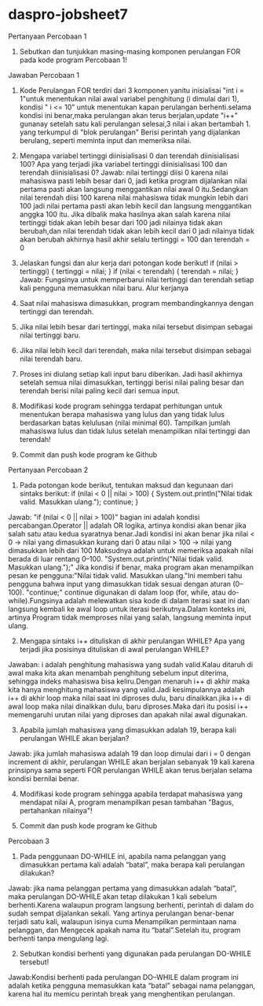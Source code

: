 # daspro-jobsheet7

Pertanyaan Percobaan 1
1. Sebutkan dan tunjukkan masing-masing komponen perulangan FOR pada kode program
Percobaan 1!

Jawaban Percobaan 1
1. Kode Perulangan FOR terdiri dari 3 komponen yanitu inisialisai "int i = 1"untuk menentukan nilai awal variabel penghitung (i dimulai dari 1), kondisi " i <= 10" untuk menentukan kapan perulangan berhenti.selama kondisi ini benar,maka perulangan akan terus berjalan,update "i++" gunanay setelah satu kali perulangan selesai,3 nilai i akan bertambah 1. yang terkumpul di "blok perulangan" Berisi perintah yang dijalankan berulang, seperti meminta input dan memeriksa nilai.

2. Mengapa variabel tertinggi diinisialisasi 0 dan terendah diinisialisasi 100? Apa yang
terjadi jika variabel tertinggi diinisialisasi 100 dan terendah diinisialisasi 0?
Jawab: nilai tertinggi diisi 0 karena nilai mahasiswa pasti lebih besar dari 0, jadi ketika program dijalankan nilai pertama pasti akan langsung menggantikan nilai awal 0 itu.Sedangkan  nilai terendah diisi 100 karena nilai mahasiswa tidak mungkin lebih dari 100 jadi nilai pertama pasti akan lebih kecil dan langsung menggantikan anggka 100 itu. Jika dibalik maka hasilnya akan salah karena nilai tertinggi tidak akan lebih besar dari 100 jadi nilainya tidak akan berubah,dan nilai terendah tidak akan lebih kecil dari 0 jadi nilainya tidak akan berubah akhirnya hasil akhir selalu tertinggi = 100 dan terendah = 0

3. Jelaskan fungsi dan alur kerja dari potongan kode berikut!
     if (nilai > tertinggi) {
                tertinggi = nilai;
            }
            if (nilai < terendah) {
                terendah = nilai;
            }
Jawab: Fungsinya untuk memperbarui nilai tertinggi dan terendah setiap kali pengguna memasukkan nilai baru.
Alur kerjanya 
1. Saat nilai mahasiswa dimasukkan, program membandingkannya dengan tertinggi dan terendah.
2. Jika nilai lebih besar dari tertinggi, maka nilai tersebut disimpan sebagai nilai tertinggi baru.
3. Jika nilai lebih kecil dari terendah, maka nilai tersebut disimpan sebagai nilai terendah baru.
4. Proses ini diulang setiap kali input baru diberikan.
Jadi hasil akhirnya setelah semua nilai dimasukkan, tertinggi berisi nilai paling besar dan terendah berisi nilai paling kecil dari semua input.

4. Modifikasi kode program sehingga terdapat perhitungan untuk menentukan berapa
mahasiswa yang lulus dan yang tidak lulus berdasarkan batas kelulusan (nilai minimal 60).
Tampilkan jumlah mahasiswa lulus dan tidak lulus setelah menampilkan nilai tertinggi
dan terendah!

5. Commit dan push kode program ke Github


Pertanyaan Percobaan 2
1. Pada potongan kode berikut, tentukan maksud dan kegunaan dari sintaks berikut:
     if (nilai < 0 || nilai > 100) {
                System.out.println("Nilai tidak valid. Masukkan ulang.");
                continue;
            }

Jawab: "if (nilai < 0 || nilai > 100)" 
bagian ini adalah kondisi percabangan.Operator || adalah OR logika, artinya kondisi akan benar jika salah satu atau kedua syaratnya benar.Jadi kondisi ini akan benar jika nilai < 0 → nilai yang dimasukkan kurang dari 0 atau nilai > 100 → nilai yang dimasukkan lebih dari 100
Maksudnya adalah untuk memeriksa apakah nilai berada di luar rentang 0–100.
"System.out.println("Nilai tidak valid. Masukkan ulang.");"
Jika kondisi if benar, maka program akan menampilkan pesan ke pengguna:"Nilai tidak valid. Masukkan ulang."Ini memberi tahu pengguna bahwa input yang dimasukkan tidak sesuai dengan aturan (0–100).
"continue;" 
continue digunakan di dalam loop (for, while, atau do-while).Fungsinya adalah melewatkan sisa kode di dalam iterasi saat ini dan langsung kembali ke awal loop untuk iterasi berikutnya.Dalam konteks ini, artinya Program tidak memproses nilai yang salah, langsung meminta input ulang.

2. Mengapa sintaks i++ dituliskan di akhir perulangan WHILE? Apa yang terjadi jika posisinya
dituliskan di awal perulangan WHILE?

Jawaban: i adalah penghitung mahasiswa yang sudah valid.Kalau ditaruh di awal maka kita akan menambah penghitung sebelum input diterima, sehingga indeks mahasiswa bisa keliru.Dengan menaruh i++ di akhir maka kita hanya menghitung mahasiswa yang valid.Jadi kesimpulannya adalah i++ di akhir loop maka nilai saat ini diproses dulu, baru dinaikkan.jika i++ di awal loop maka nilai dinaikkan dulu, baru diproses.Maka dari itu posisi i++ memengaruhi urutan nilai yang diproses dan apakah nilai awal digunakan.

3. Apabila jumlah mahasiswa yang dimasukkan adalah 19, berapa kali perulangan WHILE
akan berjalan?

Jawab: jika jumlah mahasiswa adalah 19 dan loop dimulai dari i = 0 dengan increment di akhir, perulangan WHILE akan berjalan sebanyak 19 kali.karena prinsipnya sama seperti FOR perulangan WHILE akan terus berjalan selama kondisi bernilai benar.

4. Modifikasi kode program sehingga apabila terdapat mahasiswa yang mendapat nilai A,
program menampilkan pesan tambahan "Bagus, pertahankan nilainya"!

5. Commit dan push kode program ke Github

Percobaan 3
1. Pada penggunaan DO-WHILE ini, apabila nama pelanggan yang dimasukkan pertama kali
adalah “batal”, maka berapa kali perulangan dilakukan?

Jawab: jika nama pelanggan pertama yang dimasukkan adalah “batal”, maka perulangan DO-WHILE akan tetap dilakukan 1 kali sebelum berhenti.Karena walaupun program langsung berhenti, perintah di dalam do sudah sempat dijalankan sekali. Yang artinya perulangan benar-benar terjadi satu kali, walaupun isinya cuma Menampilkan permintaan nama pelanggan, dan Mengecek apakah nama itu “batal”.Setelah itu, program berhenti tanpa mengulang lagi.

2. Sebutkan kondisi berhenti yang digunakan pada perulangan DO-WHILE tersebut!

Jawab:Kondisi berhenti pada perulangan DO–WHILE dalam program ini adalah ketika pengguna memasukkan kata “batal” sebagai nama pelanggan, karena hal itu memicu perintah break yang menghentikan perulangan.